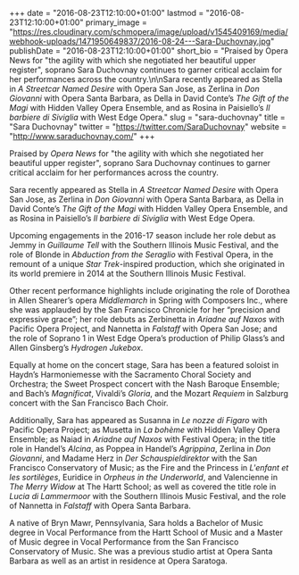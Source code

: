 +++
date = "2016-08-23T12:10:00+01:00"
lastmod = "2016-08-23T12:10:00+01:00"
primary_image = "https://res.cloudinary.com/schmopera/image/upload/v1545409169/media/webhook-uploads/1471950649837/2016-08-24---Sara-Duchovnay.jpg"
publishDate = "2016-08-23T12:10:00+01:00"
short_bio = "Praised by Opera News for &quot;the agility with which she negotiated her beautiful upper register&quot;, soprano Sara Duchovnay continues to garner critical acclaim for her performances across the country.\n\nSara recently appeared as Stella in *A Streetcar Named Desire* with Opera San Jose, as Zerlina in *Don Giovanni* with Opera Santa Barbara, as Della in David Conte’s *The Gift of the Magi* with Hidden Valley Opera Ensemble, and as Rosina in Paisiello’s *Il barbiere di Siviglia* with West Edge Opera."
slug = "sara-duchovnay"
title = "Sara Duchovnay"
twitter = "https://twitter.com/SaraDuchovnay"
website = "http://www.saraduchovnay.com/"
+++

Praised by *Opera News* for "the agility with which she negotiated her beautiful upper register", soprano Sara Duchovnay continues to garner critical acclaim for her performances across the country.

Sara recently appeared as Stella in *A Streetcar Named Desire* with Opera San Jose, as Zerlina in *Don Giovanni* with Opera Santa Barbara, as Della in David Conte’s *The Gift of the Magi* with Hidden Valley Opera Ensemble, and as Rosina in Paisiello’s *Il barbiere di Siviglia* with West Edge Opera.

Upcoming engagements in the 2016-17 season include her role debut as Jemmy in *Guillaume Tell* with the Southern Illinois Music Festival, and the role of Blonde in *Abduction from the Seraglio* with Festival Opera, in the remount of a unique *Star Trek*-inspired production, which she originated in its world premiere in 2014 at the Southern Illinois Music Festival.

Other recent performance highlights include originating the role of Dorothea in Allen Shearer’s opera *Middlemarch* in Spring with Composers Inc., where she was applauded by the San Francisco Chronicle for her “precision and expressive grace”; her role debuts as Zerbinetta in *Ariadne auf Naxos* with Pacific Opera Project, and Nannetta in *Falstaff* with Opera San Jose; and the role of Soprano 1 in West Edge Opera’s production of Philip Glass’s and Allen Ginsberg’s *Hydrogen Jukebox*. 

Equally at home on the concert stage, Sara has been a featured soloist in Haydn’s Harmoniemesse with the Sacramento Choral Society and Orchestra; the Sweet Prospect concert with the Nash Baroque Ensemble; and Bach’s *Magnificat*, Vivaldi’s *Gloria*, and the Mozart *Requiem* in Salzburg concert with the San Francisco Bach Choir.

Additionally, Sara has appeared as Susanna in *Le nozze di Figaro* with Pacific Opera Project; as Musetta in *La bohème* with Hidden Valley Opera Ensemble; as Naiad in *Ariadne auf Naxos* with Festival Opera; in the title role in Handel’s *Alcina*, as Poppea in Handel’s *Agrippina*, Zerlina in *Don Giovanni*, and Madame Herz in *Der Schauspieldirektor* with the San Francisco Conservatory of Music; as the Fire and the Princess in *L'enfant et les sortilèges*, Euridice in *Orpheus in the Underworld*, and Valencienne in *The Merry Widow* at The Hartt School; as well as covered the title role in *Lucia di Lammermoor* with the Southern Illinois Music Festival, and the role of Nannetta in *Falstaff* with Opera Santa Barbara.

A native of Bryn Mawr, Pennsylvania, Sara holds a Bachelor of Music degree in Vocal Performance from the Hartt School of Music and a Master of Music degree in Vocal Performance from the San Francisco Conservatory of Music. She was a previous studio artist at Opera Santa Barbara as well as an artist in residence at Opera Saratoga.
